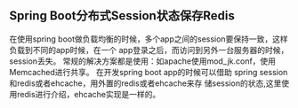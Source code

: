 

## Spring Boot分布式Session状态保存Redis

在使用spring boot做负载均衡的时候，多个app之间的session要保持一致，这样负载到不同的app时候，在一个
app登录之后，而访问到另外一台服务器的时候，session丢失。
常规的解决方案都是使用：如apache使用mod_jk.conf，使用Memcached进行共享。
在开发spring boot app的时候可以借助 spring session 和redis或者ehcache，用外置的redis或者ehcache来存
储session的状态,这里使用redis进行介绍，ehcache实现是一样的。